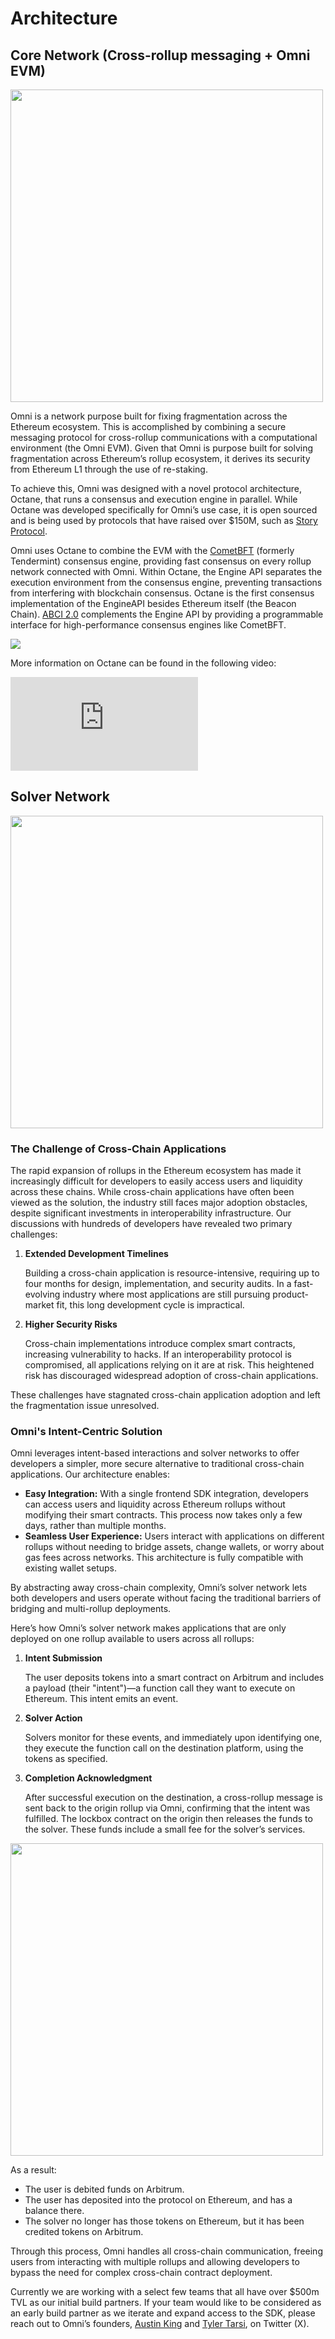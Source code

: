 # Architecture

## Core Network (Cross-rollup messaging + Omni EVM)

<img src="/img/core_architecture.jpg" width="500px"/>

Omni is a network purpose built for fixing fragmentation across the Ethereum ecosystem. This is accomplished by combining a secure messaging protocol for cross-rollup communications with a computational environment (the Omni EVM). Given that Omni is purpose built for solving fragmentation across Ethereum’s rollup ecosystem, it derives its security from Ethereum L1 through the use of re-staking.

To achieve this, Omni was designed with a novel protocol architecture, Octane, that runs a consensus and execution engine in parallel. While Octane was developed specifically for Omni’s use case, it is open sourced and is being used by protocols that have raised over $150M, such as [Story Protocol](https://www.story.foundation/).

Omni uses Octane to combine the EVM with the [CometBFT](https://docs.cometbft.com/v0.38/) (formerly Tendermint) consensus engine, providing fast consensus on every rollup network connected with Omni. Within Octane, the Engine API separates the execution environment from the consensus engine, preventing transactions from interfering with blockchain consensus. Octane is the first consensus implementation of the EngineAPI besides Ethereum itself (the Beacon Chain). [ABCI 2.0](https://docs.cometbft.com/v1.0/spec/abci/) complements the Engine API by providing a programmable interface for high-performance consensus engines like CometBFT.

<img src="/img/octane_architecture.jpg"/>

More information on Octane can be found in the following video:

<div style={{ position: 'relative', paddingBottom: '56.25%', height: 0, overflow: 'hidden', maxWidth: '100%', }}>
  <iframe
    src="https://www.youtube.com/embed/hrGgvypAMvA"
    style={{ position: 'absolute', top: 0, left: 0, width: '100%', height: '100%' }}
    frameBorder="0"
    allow="accelerometer; autoplay; clipboard-write; encrypted-media; gyroscope; picture-in-picture"
    allowFullScreen
  ></iframe>
</div>


## Solver Network

<img src="/img/solver_architecture.jpg" width="500px"/>

### The Challenge of Cross-Chain Applications

The rapid expansion of rollups in the Ethereum ecosystem has made it increasingly difficult for developers to easily access users and liquidity across these chains. While cross-chain applications have often been viewed as the solution, the industry still faces major adoption obstacles, despite significant investments in interoperability infrastructure. Our discussions with hundreds of developers have revealed two primary challenges:

1. **Extended Development Timelines**

    Building a cross-chain application is resource-intensive, requiring up to four months for design, implementation, and security audits. In a fast-evolving industry where most applications are still pursuing product-market fit, this long development cycle is impractical.

2. **Higher Security Risks**

    Cross-chain implementations introduce complex smart contracts, increasing vulnerability to hacks. If an interoperability protocol is compromised, all applications relying on it are at risk. This heightened risk has discouraged widespread adoption of cross-chain applications.


These challenges have stagnated cross-chain application adoption and left the fragmentation issue unresolved.

### Omni's Intent-Centric Solution

Omni leverages intent-based interactions and solver networks to offer developers a simpler, more secure alternative to traditional cross-chain applications. Our architecture enables:

- **Easy Integration:** With a single frontend SDK integration, developers can access users and liquidity across Ethereum rollups without modifying their smart contracts. This process now takes only a few days, rather than multiple months.
- **Seamless User Experience:** Users interact with applications on different rollups without needing to bridge assets, change wallets, or worry about gas fees across networks. This architecture is fully compatible with existing wallet setups.

By abstracting away cross-chain complexity, Omni’s solver network lets both developers and users operate without facing the traditional barriers of bridging and multi-rollup deployments.

Here’s how Omni’s solver network makes applications that are only deployed on one rollup available to users across all rollups:

1. **Intent Submission**

    The user deposits tokens into a smart contract on Arbitrum and includes a payload (their "intent")—a function call they want to execute on Ethereum. This intent emits an event.

2. **Solver Action**

    Solvers monitor for these events, and immediately upon identifying one, they execute the function call on the destination platform, using the tokens as specified.

3. **Completion Acknowledgment**

    After successful execution on the destination, a cross-rollup message is sent back to the origin rollup via Omni, confirming that the intent was fulfilled. The lockbox contract on the origin then releases the funds to the solver. These funds include a small fee for the solver’s services.


<img src="/img/solver_model.jpg" width="500px"/>

As a result:

- The user is debited funds on Arbitrum.
- The user has deposited into the protocol on Ethereum, and has a balance there.
- The solver no longer has those tokens on Ethereum, but it has been credited tokens on Arbitrum.

Through this process, Omni handles all cross-chain communication, freeing users from interacting with multiple rollups and allowing developers to bypass the need for complex cross-chain contract deployment.

Currently we are working with a select few teams that all have over $500m TVL as our initial build partners. If your team would like to be considered as an early build partner as we iterate and expand access to the SDK, please reach out to Omni’s founders, [Austin King](https://x.com/0xASK) and [Tyler Tarsi](https://x.com/ttarsi_), on Twitter (X).
